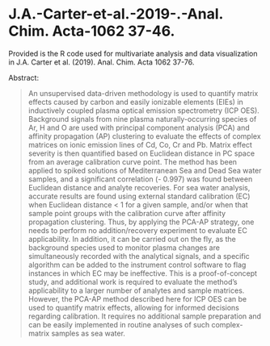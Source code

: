 # J.A.-Carter-et-al.-2019-.-Anal. Chim. Acta-1062 37-46.
Provided is the R code used for multivariate analysis and data visualization in J.A. Carter et al. (2019). Anal. Chim. Acta 1062 37-76.

Abstract:

>	An unsupervised data-driven methodology is used to quantify matrix effects caused by carbon and easily ionizable elements (EIEs) in inductively coupled plasma optical emission spectrometry (ICP OES). Background signals from nine plasma naturally-occurring species of Ar, H and O are used with principal component analysis (PCA) and affinity propagation (AP) clustering to evaluate the effects of complex matrices on ionic emission lines of Cd, Co, Cr and Pb. Matrix effect severity is then quantified based on Euclidean distance in PC space from an average calibration curve point. The method has been applied to spiked solutions of Mediterranean Sea and Dead Sea water samples, and a significant correlation (- 0.997) was found between Euclidean distance and analyte recoveries. For sea water analysis, accurate results are found using external standard calibration (EC) when Euclidean distance < 1 for a given sample, and/or when that sample point groups with the calibration curve after affinity propagation clustering. Thus, by applying the PCA-AP strategy, one needs to perform no addition/recovery experiment to evaluate EC applicability. In addition, it can be carried out on the fly, as the background species used to monitor plasma changes are simultaneously recorded with the analytical signals, and a specific algorithm can be added to the instrument control software to flag instances in which EC may be ineffective. This is a proof-of-concept study, and additional work is required to evaluate the method’s applicability to a larger number of analytes and sample matrices. However, the PCA-AP method described here for ICP OES can be used to quantify matrix effects, allowing for informed decisions regarding calibration. It requires no additional sample preparation and can be easily implemented in routine analyses of such complex-matrix samples as sea water.
